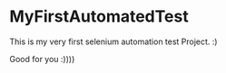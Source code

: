 # MyFirstAutomatedTest
This is my very first selenium automation test Project. :)

Good for you :))))
